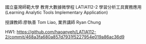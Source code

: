 國立臺灣師範大學 教育大數據微學程 LATIA112-2 學習分析工具實務應用(Learning Analytic Tools Implementary Application)

授課教師:廖執善 Tom Liao, 業界講師 Ryan Chung

HW1: https://github.com/haoanyeh/LATIA112-2/commit/468a3fa680a857d7931f5227954e019a86ac36d9
